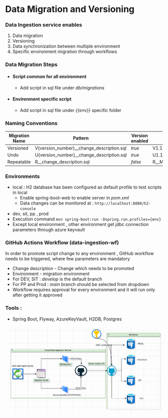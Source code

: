 # Data Migration and Versioning



### Data Ingestion service enables

1. Data migration
2. Versioning
3. Data synchronization between multiple environment
4. Specific environment migration through workflows



### Data Migration Steps

- #### Script common for all environment

    - Add script in sql file under *db/migrations*

- #### Environment specific script

    - Add script in sql file under *{{env}}* specific folder



### Naming Conventions

| Migration Name | Pattern                                   | Version enabled | Example                  | Description |
| -------------- | ----------------------------------------- | --------------- | ------------------------ | ----------- |
| Versioned      | V{version_number}__change_description.sql | *true*          | V1.1.0__Add_ew_table.sql |             |
| Undo           | U{version_number}__change_description.sql | *true*          | U1.1__Fix_indexes.sql    |             |
| Repeatable     | R__change_description.sql                 | *false*         | R__My_view.sql           |             |



### Environments

- local : H2 database has been configured as default profile to test scripts in local
    - Enable spring-boot-web to enable server in *pom.xml*
    - Data changes can be monitored at : `http://localhost:8080/h2-console`
- dev, sit, pp , prod
- Execution command  `mvn spring-boot:run -Dspring.run.profiles={env}`
- Except local environment , other environment get jdbc connection parameters through azure keyvault



### GitHub Actions Workflow (data-ingestion-wf)

In order to promote script change to any environment , GitHub workflow needs to be triggered, where few parameters are mandatory

- Change description - Change which needs to be promoted
- Environment - migration environment
- For DEV, SIT : *develop* is the default branch
- For PP and Prod : *main* branch should be selected from dropdown
- Workflow requires approval for every environment and it will run only after getting it approved



### Tools :

-  Spring Boot, Flyway, AzureKeyVault, H2DB, Postgres



![data_ingestion_flow.png](data_ingestion_flow.png)





